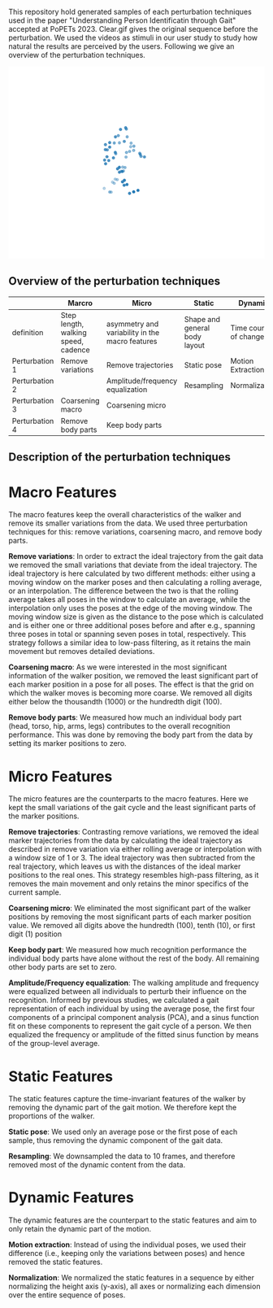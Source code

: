 
This repository hold generated samples of each perturbation techniques used in the paper "Understanding Person Identificatin through Gait" accepted at PoPETs 2023. Clear.gif gives the original sequence before the perturbation. We used the videos as stimuli in our user study to study how natural the results are perceived by the users. Following we give an overview of the perturbation techniques.

![original gait sequence](clear.gif)


## Overview of the perturbation techniques

|                | Marcro                              | Micro                                           | Static                        | Dynamic                |
|----------------|-------------------------------------|-------------------------------------------------|-------------------------------|------------------------|
| definition     | Step length, walking speed, cadence | asymmetry and variability in the macro features | Shape and general body layout | Time course of changes |
| Perturbation 1 | Remove variations                   | Remove trajectories                             | Static pose                   | Motion Extraction      |
| Perturbation 2 |                                     | Amplitude/frequency equalization                | Resampling                    | Normalization          |
| Perturbation 3 | Coarsening macro                    | Coarsening micro                                |                               |                        |
| Perturbation 4 | Remove body parts                   | Keep body parts                                 |                               |                        |


## Description of the perturbation techniques

# Macro Features
The macro features keep the overall characteristics of the walker and remove its smaller variations from the data. We used three perturbation techniques for this: remove variations, coarsening macro, and remove body parts.

**Remove variations**: In order to extract the ideal trajectory from the gait data we removed the small variations that deviate from the ideal trajectory. The ideal trajectory is here calculated by two different methods: either using a moving window on the marker poses and then calculating a rolling average, or an interpolation. The difference between the two is that the rolling average takes all poses in the window to calculate an average, while the interpolation only uses the poses at the edge of the moving window. 
The moving window size is given as the distance to the pose which is calculated and is either one or three additional poses before and after e.g., spanning three poses in total or spanning seven poses in total, respectively. This strategy follows a similar idea to low-pass filtering, as it retains the main movement but removes detailed deviations.

**Coarsening macro**: As we were interested in the most significant information of the walker position, we removed the least significant part of each marker position in a pose for all poses. The effect is that the grid on which the walker moves is becoming more coarse. We removed all digits either below the thousandth (1000) or the hundredth digit (100).

**Remove body parts**: We measured how much an individual body part (head, torso, hip, arms, legs) contributes to the overall recognition performance. This was done by removing the body part from the data by setting its marker positions to zero.

# Micro Features
The micro features are the counterparts to the macro features. Here we kept the small variations of the gait cycle and the least significant parts of the marker positions.

**Remove trajectories**: Contrasting remove variations, we removed the ideal marker trajectories from the data by calculating the ideal trajectory as described in remove variation via either rolling average or interpolation with a window size of 1 or 3. The ideal trajectory was then subtracted from the real trajectory, which leaves us with the distances of the ideal marker positions to the real ones. 
This strategy resembles high-pass filtering, as it removes the main movement and only retains the minor specifics of the current sample.

**Coarsening micro**: We eliminated the most significant part of the walker positions by removing the most significant parts of each marker position value. We removed all digits above the hundredth (100), tenth (10), or first digit (1) position

**Keep body part**: We measured how much recognition performance the individual body parts have alone without the rest of the body. All remaining other body parts are set to zero.

**Amplitude/Frequency equalization**: The walking amplitude and frequency were equalized between all individuals to perturb their influence on the recognition. Informed by previous studies, we calculated a gait representation of each individual by using the average pose, the first four components of a principal component analysis (PCA), and a sinus function fit on these components to represent the gait cycle of a person. We then equalized the frequency or amplitude of the fitted sinus function by means of the group-level average.

# Static Features
The static features capture the time-invariant features of the walker by removing the dynamic part of the gait motion. We therefore kept the proportions of the walker.

**Static pose**: We used only an average pose or the first pose of each sample, thus removing the dynamic component of the gait data.

**Resampling**: We downsampled the data to 10 frames, and therefore removed most of the dynamic content from the data.

# Dynamic Features
The dynamic features are the counterpart to the static features and aim to only retain the dynamic part of the motion.

**Motion extraction**: Instead of using the individual poses, we used their difference (i.e., keeping only the variations between poses) and hence removed the static features.

**Normalization**: We normalized the static features in a sequence by either normalizing the height axis (y-axis), all axes or normalizing each dimension over the entire sequence of poses.

